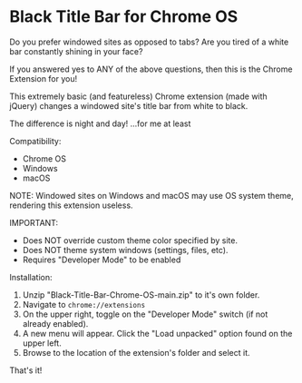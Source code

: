 # Black Title Bar for Chrome OS

 Do you prefer windowed sites as opposed to tabs?
 Are you tired of a white bar constantly shining in your face?

 If you answered yes to ANY of the above questions, then this is the Chrome Extension for you! 
  
 This extremely basic (and featureless) Chrome extension (made with jQuery) changes a windowed site's title bar from white to black. 

 The difference is night and day!
 ...for me at least

Compatibility:

  * Chrome OS
  * Windows
  * macOS

  NOTE: Windowed sites on Windows and macOS may use OS system theme, rendering this extension useless.

IMPORTANT:

  * Does NOT override custom theme color specified by site.
  * Does NOT theme system windows (settings, files, etc).
  * Requires "Developer Mode" to be enabled

Installation:
  
  1. Unzip "Black-Title-Bar-Chrome-OS-main.zip" to it's own folder.
  2. Navigate to `chrome://extensions`
  3. On the upper right, toggle on the "Developer Mode" switch (if not already enabled).
  4. A new menu will appear. Click the "Load unpacked" option found on the upper left.
  5. Browse to the location of the extension's folder and select it.

That's it!


